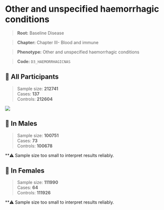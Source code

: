 # Other and unspecified haemorrhagic conditions

> **Root:** Baseline Disease  

> **Chapter:** Chapter III- Blood and immune  

> **Phenotype:** Other and unspecified haemorrhagic conditions  

> **Code:** `D3_HAEMORRHAGICNAS`

## 🧪 All Participants  
> Sample size: **212741**  
> Cases: **137**  
> Controls: **212604**
<img src="/Disease/Figures/ALL/Incidence/D3_HAEMORRHAGICNAS.png"/>
<CsvTable src="/Disease/Data/ALL/Incidence/COX_D3_HAEMORRHAGICNAS.csv" label="🔍 View full results" />

## 👨 In Males  
> Sample size: **100751**  
> Cases: **73**  
> Controls: **100678**

**⚠️ Sample size too small to interpret results reliably.


## 👩 In Females  
> Sample size: **111990**  
> Cases: **64**  
> Controls: **111926**

**⚠️ Sample size too small to interpret results reliably.

